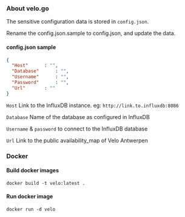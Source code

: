 ### About velo.go

The sensitive configuration data is stored in `config.json`.

Rename the config.json.sample to config.json, and update the data.

#### config.json sample

```json
{
  "Host"      : "",
  "Database"      : "",
  "Username"      : "",
  "Password"      : "",
  "Url" 	  : ""
}
```

`Host` Link to the InfluxDB instance. eg: `http://link.to.influxdb:8086`

`Database` Name of the database as configured in InfluxDB

`Username` & `password` to connect to the InfluxDB database

`Url` Link to the public availability_map of Velo Antwerpen

### Docker

#### Build docker images
```
docker build -t velo:latest .
```

#### Run docker image
```
docker run -d velo
```
